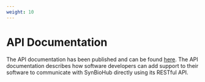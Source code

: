 ```yaml
---
weight: 10
---
```


# API Documentation

The API documentation has been published and can be found [here](https://synbiohub.github.io/api-docs/#user-endpoints). The API documentation describes how software developers can add support to their software to communicate with SynBioHub directly using its RESTful API.